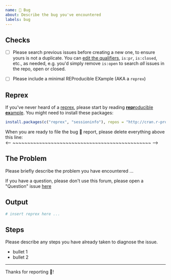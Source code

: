 ```yaml
---
name: 🐛 Bug
about: Describe the bug you've encountered
labels: bug
---
```


## Checks
- [ ] Please search previous issues before creating a new one,
  to ensure yours is not a duplicate. You can
  [edit the qualifiers](https://help.github.com/articles/searching-issues-and-pull-requests/),
  `is:pr`, `is:closed`, etc., as needed, e.g. you'd simply remove `is:open` to
  search _all_ issues in the repo, open or closed.

- [ ] Please include a minimal REProducible EXample (AKA a `reprex`)


## Reprex
If you've never heard of a [reprex](http://reprex.tidyverse.org/),
please start by reading
[**repr**oducible **ex**ample](https://www.tidyverse.org/help/#reprex).
You might need to install these packages:

 ```r
 install.packages(c("reprex", "sessioninfo"), repos = "http://cran.r-project.org")
 ```


When you are ready to file the bug :bug: report,
please delete everything above this line:\
<-- ~~~~~~~~~~~~~~~~~~~~~~~~~~~~~~~~~~~~~~~~~~~~~~~ -->


## The Problem
Please briefly describe the problem you have encountered ...

If you have a question, please don't use this forum,
please open a "Question" issue
[here](https://github.com/stufield/stabilityselectr/issues/new/choose)


## Output
```r
# insert reprex here ...
```

## Steps
Please describe any steps you have already taken
to diagnose the issue.

- bullet 1
- bullet 2

---

Thanks for reporting :partying_face:!
